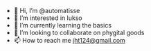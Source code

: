 - 👋 Hi, I’m @automatisse
- 👀 I’m interested in lukso
- 🌱 I’m currently learning the basics
- 💞️ I’m looking to collaborate on phygital goods
- 📫 How to reach me jht124@gmail.com

<!---
automatisse/automatisse is a ✨ special ✨ repository because its `README.md` (this file) appears on your GitHub profile.
You can click the Preview link to take a look at your changes.
--->
